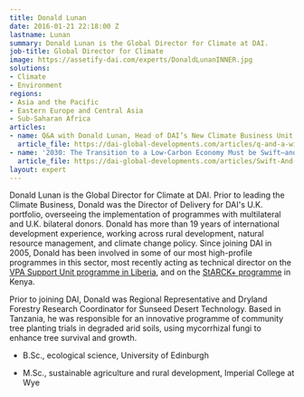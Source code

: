 ```yaml
---
title: Donald Lunan
date: 2016-01-21 22:18:00 Z
lastname: Lunan
summary: Donald Lunan is the Global Director for Climate at DAI.
job-title: Global Director for Climate
image: https://assetify-dai.com/experts/DonaldLunanINNER.jpg
solutions:
- Climate
- Environment
regions:
- Asia and the Pacific
- Eastern Europe and Central Asia
- Sub-Saharan Africa
articles:
- name: Q&A with Donald Lunan, Head of DAI’s New Climate Business Unit
  article_file: https://dai-global-developments.com/articles/q-and-a-with-donald-lunan-head-of-dais-new-climate-business
- name: '2030: The Transition to a Low-Carbon Economy Must be Swift—and Fair'
  article_file: https://dai-global-developments.com/articles/Swift-And-Fair
layout: expert
---
```


Donald Lunan is the Global Director for Climate at DAI. Prior to leading the Climate Business, Donald was the Director of Delivery for DAI's U.K. portfolio, overseeing the implementation of programmes with multilateral and U.K. bilateral donors. Donald has more than 19 years of international development experience, working across rural development, natural resource management, and climate change policy. Since joining DAI in 2005, Donald has been involved in some of our most high-profile programmes in this sector, most recently acting as technical director on the [VPA Support Unit programme in Liberia](https://www.dai.com/our-work/projects/liberia-support-unit-liberia-flegt-voluntary-partnership-agreement-vpa), and on the [StARCK\+ programme](https://www.dai.com/our-work/projects/kenya-strengthening-adaptation-and-resilience-climate-change-kenya-plus-starck) in Kenya.

Prior to joining DAI, Donald was Regional Representative and Dryland Forestry Research Coordinator for Sunseed Desert Technology. Based in Tanzania, he was responsible for an innovative programme of community tree planting trials in degraded arid soils, using mycorrhizal fungi to enhance tree survival and growth.

* B.Sc., ecological science, University of Edinburgh

* M.Sc., sustainable agriculture and rural development, Imperial College at Wye